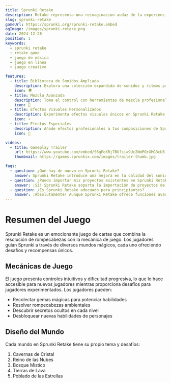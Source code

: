 ```yaml
---
title: Sprunki Retake
description: Retake representa una reimaginacion audaz de la experiencia musical clasica. Es donde la creatividad se encuentra con la innovacion, permitiendo a los jugadores crear paisajes sonoros unicos con un conjunto de herramientas y caracteristicas mejoradas.
slug: sprunki-retake
gameUrl: https://sprunki.org/sprunki-retake.embed
ogImage: /images/sprunki-retake.png
date: 2024-12-28
position: 1
keywords:
  - sprunki retake
  - retake game
  - juego de música
  - juego en línea
  - juego creativo

features:
  - title: Biblioteca de Sonidos Ampliada
    description: Explora una colección expandida de sonidos y ritmos premium en Sprunki Retake.
    icon: 🌍
  - title: Mezcla Avanzada
    description: Toma el control con herramientas de mezcla profesionales en Sprunki Retake.
    icon: 🧩
  - title: Efectos Visuales Personalizados
    description: Experimenta efectos visuales únicos en Sprunki Retake.
    icon: ⭐
  - title: Efectos Especiales
    description: Añade efectos profesionales a tus composiciones de Sprunki Retake.
    icon: 💫

videos:
  - title: Gameplay Trailer
    url: https://www.youtube.com/embed/S6qFoXRj7BU?si=9Uc2NmPQrXMG3cU6
    thumbnail: https://games.sprunkix.com/images/trailer-thumb.jpg

faqs:
  - question: ¿Qué hay de nuevo en Sprunki Retake?
    answer: Sprunki Retake introduce una mejora en la calidad del sonido, nuevas herramientas de mezcla y efectos visuales mejorados para una experiencia musical elevada.
  - question: ¿Puedo importar mis proyectos existentes en Sprunki Retake?
    answer: ¡Sí! Sprunki Retake soporta la importación de proyectos de versiones anteriores mientras ofrece nuevas opciones de mejora.
  - question: ¿Es Sprunki Retake adecuado para principiantes?
    answer: ¡Absolutamente! Aunque Sprunki Retake ofrece funciones avanzadas, mantiene una interfaz intuitiva perfecta para todos los niveles de habilidad.
---
```


# Resumen del Juego

Sprunki Retake es un emocionante juego de cartas que combina la resolución de rompecabezas con la mecánica de juego. Los jugadores guían Sprunki a través de diversos mundos mágicos, cada uno ofreciendo desafíos y recompensas únicos.

## Mecánicas de Juego

El juego presenta controles intuitivos y dificultad progresiva, lo que lo hace accesible para nuevos jugadores mientras proporciona desafíos para jugadores experimentados. Los jugadores pueden:

- Recolectar gemas mágicas para potenciar habilidades
- Resolver rompecabezas ambientales
- Descubrir secretos ocultos en cada nivel
- Desbloquear nuevas habilidades de personajes

## Diseño del Mundo

Cada mundo en Sprunki Retake tiene su propio tema y desafíos:

1. Cavernas de Cristal
2. Reino de las Nubes
3. Bosque Místico
4. Tierras de Lava
5. Poblado de las Estrellas